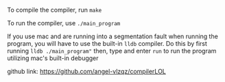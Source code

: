 To compile the compiler, run 
```make```

To run the compiler, use
```./main_program```

If you use mac and are running into a segmentation
fault when running the program, you will have to use
the built-in `lldb` compiler. Do this by first
running
```lldb ./main_program"```
then, type and enter
```run```
to run the program utilizing mac's built-in debugger

github link: https://github.com/angel-vlzqz/compilerLOL
